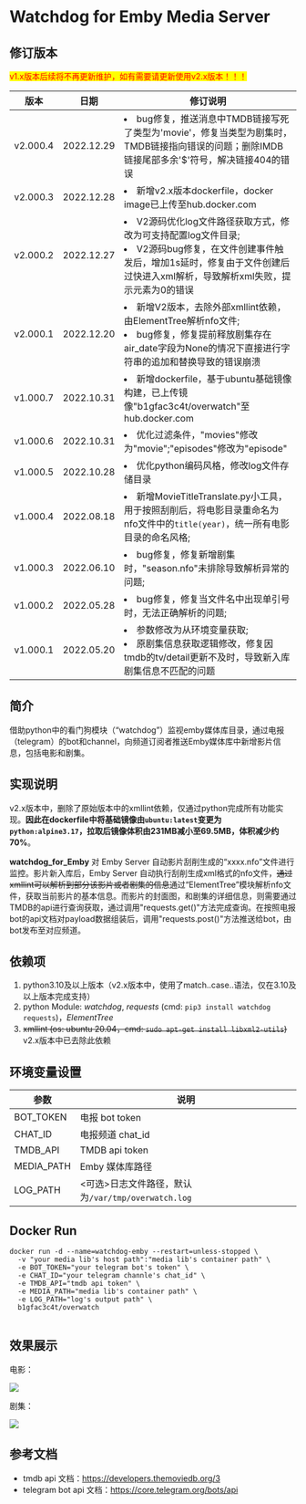 # Watchdog for Emby Media Server
## 修订版本

<mark><font color="red">v1.x版本后续将不再更新维护，如有需要请更新使用v2.x版本！！！</font></mark>

| 版本 | 日期 | 修订说明 |
| ----- | ----- | ----- |
| v2.000.4 | 2022.12.29 | <li>bug修复，推送消息中TMDB链接写死了类型为'movie'，修复当类型为剧集时，TMDB链接指向错误的问题；删除IMDB链接尾部多余'$'符号，解决链接404的错误</li> |
| v2.000.3 | 2022.12.28 | <li>新增v2.x版本dockerfile，docker image已上传至hub.docker.com</li> |
| v2.000.2 | 2022.12.27 | <li>V2源码优化log文件路径获取方式，修改为可支持配置log文件目录;</li><li>V2源码bug修复，在文件创建事件触发后，增加1s延时，修复由于文件创建后过快进入xml解析，导致解析xml失败，提示元素为0的错误</li> |
| v2.000.1 | 2022.12.20 | <li>新增V2版本，去除外部xmllint依赖，由ElementTree解析nfo文件;</li><li>bug修复，修复提前释放剧集存在air_date字段为None的情况下直接进行字符串的追加和替换导致的错误崩溃</li> |
| v1.000.7 | 2022.10.31 | <li>新增dockerfile，基于ubuntu基础镜像构建，已上传镜像"b1gfac3c4t/overwatch"至hub.docker.com</li> |
| v1.000.6 | 2022.10.31 | <li>优化过滤条件，"movies"修改为"movie";"episodes"修改为"episode"</li> |
| v1.000.5 | 2022.10.28 | <li>优化python编码风格，修改log文件存储目录</li> |
| v1.000.4 | 2022.08.18 | <li>新增MovieTitleTranslate.py小工具，用于按照刮削后，将电影目录重命名为nfo文件中的`title(year)`，统一所有电影目录的命名风格;</li> |
| v1.000.3 | 2022.06.10 | <li>bug修复，修复新增剧集时，"season.nfo"未排除导致解析异常的问题;</li> |
| v1.000.2 | 2022.05.28 | <li>bug修复，修复当文件名中出现单引号时，无法正确解析的问题;</li> |
| v1.000.1 | 2022.05.20 | <li>参数修改为从环境变量获取;<li>原剧集信息获取逻辑修改，修复因tmdb的tv/detail更新不及时，导致新入库剧集信息不匹配的问题</li> |

## 简介

借助python中的看门狗模块（“watchdog”）监视emby媒体库目录，通过电报（telegram）的bot和channel，向频道订阅者推送Emby媒体库中新增影片信息，包括电影和剧集。

## 实现说明

v2.x版本中，删除了原始版本中的xmllint依赖，仅通过python完成所有功能实现。**因此在dockerfile中将基础镜像由`ubuntu:latest`变更为`python:alpine3.17`，拉取后镜像体积由231MB减小至69.5MB，体积减少约70%**。

**watchdog_for_Emby** 对 Emby Server 自动影片刮削生成的“xxxx.nfo”文件进行监控。影片新入库后，Emby Server 自动执行刮削生成xml格式的nfo文件，~~通过xmllint可以解析到部分该影片或者剧集的信息~~通过“ElementTree”模块解析nfo文件，获取当前影片的基本信息。而影片的封面图，和剧集的详细信息，则需要通过TMDB的api进行查询获取，通过调用"requests.get()"方法完成查询。在按照电报bot的api文档对payload数据组装后，调用"requests.post()"方法推送给bot，由bot发布至对应频道。

## 依赖项

1. python3.10及以上版本（v2.x版本中，使用了match..case..语法，仅在3.10及以上版本完成支持）
2. python Module: *watchdog*, *requests* (cmd: `pip3 install watchdog requests`)，*ElementTree*
3. ~~xmllint (os: ubuntu 20.04，cmd: `sudo apt-get install libxml2-utils`)~~ v2.x版本中已去除此依赖

## 环境变量设置

| 参数 | 说明 |
| -- | -- |
| BOT_TOKEN | 电报 bot token |
| CHAT_ID | 电报频道 chat_id |
| TMDB_API | TMDB api token |
| MEDIA_PATH | Emby 媒体库路径 |
| LOG_PATH | <可选>日志文件路径，默认为`/var/tmp/overwatch.log` |

## Docker Run

~~~shell
docker run -d --name=watchdog-emby --restart=unless-stopped \
  -v "your media lib's host path":"media lib's container path" \
  -e BOT_TOKEN="your telegram bot's token" \
  -e CHAT_ID="your telegram channle's chat_id" \
  -e TMDB_API="tmdb api token" \
  -e MEDIA_PATH="media lib's container path" \
  -e LOG_PATH="log's output path" \
  b1gfac3c4t/overwatch
  
~~~

## 效果展示

电影：

![](https://user-images.githubusercontent.com/35327600/209752390-4e45180b-d8cc-4378-bd98-c489638f7cb7.png)

剧集：

![](https://user-images.githubusercontent.com/35327600/209752275-bad230b0-97a7-47e5-9a77-081afae7d6cf.png)

## 参考文档

+ tmdb api 文档：https://developers.themoviedb.org/3
+ telegram bot api 文档：https://core.telegram.org/bots/api
